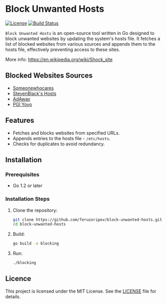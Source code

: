 # Block Unwanted Hosts

[![License](https://img.shields.io/badge/license-MIT-blue.svg)](LICENSE)
[![Build Status](https://github.com/feruzoripov/block-unwanted-hosts/actions/workflows/go.yml/badge.svg)](https://github.com/feruzoripov/block-unwanted-hosts/actions/workflows/go.yml)

`Block Unwanted Hosts` is an open-source tool written in Go designed to block unwanted websites by updating the system's hosts file. It fetches a list of blocked websites from various sources and appends them to the hosts file, effectively preventing access to these sites.

More info: https://en.wikipedia.org/wiki/Shock_site

## Blocked Websites Sources
- [Someonewhocares](https://someonewhocares.org/hosts/hosts)
- [StevenBlack's Hosts](https://raw.githubusercontent.com/StevenBlack/hosts/master/hosts)
- [AdAway](https://adaway.org/hosts.txt)
- [PGl Yoyo](https://pgl.yoyo.org/adservers/serverlist.php?hostformat=hosts;showintro=0&mimetype=plaintext)


## Features

- Fetches and blocks websites from specified URLs.
- Appends entries to the hosts file - `/etc/hosts`.
- Checks for duplicates to avoid redundancy.

## Installation

### Prerequisites

- Go 1.2 or later

### Installation Steps

1. Clone the repository:

   ```bash
   git clone https://github.com/feruzoripov/block-unwanted-hosts.git
   cd block-unwanted-hosts
   ```
2. Build:

   ```bash
   go build -o blocking
   ```
3. Run:

   ```bash
   ./blocking
   ```

## Licence

This project is licensed under the MIT License. See the [LICENSE](https://opensource.org/licenses/MIT) file for details.
